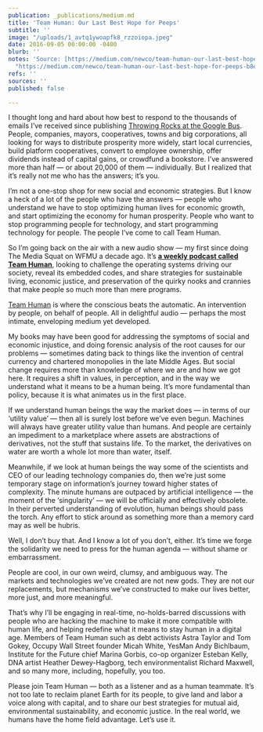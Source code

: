 ```yaml
---
publication: _publications/medium.md
title: 'Team Human: Our Last Best Hope for Peeps'
subtitle: ''
image: "/uploads/1_avtq1ywoapfk8_rzzoiopa.jpeg"
date: 2016-09-05 00:00:00 -0400
blurb: ''
notes: 'Source: [https://medium.com/newco/team-human-our-last-best-hope-for-peeps-b8e723ad7fa2](https://medium.com/newco/team-human-our-last-best-hope-for-peeps-b8e723ad7fa2
  "https://medium.com/newco/team-human-our-last-best-hope-for-peeps-b8e723ad7fa2")'
refs: ''
sources: ''
published: false

---
```

I thought long and hard about how best to respond to the thousands of emails I’ve received since publishing [Throwing Rocks at the Google Bus](http://rushkoff.com/throwingrocks). People, companies, mayors, cooperatives, towns and big corporations, all looking for ways to distribute prosperity more widely, start local currencies, build platform cooperatives, convert to employee ownership, offer dividends instead of capital gains, or crowdfund a bookstore. I’ve answered more than half — or about 20,000 of them — individually. But I realized that it’s really not me who has the answers; it’s you.

I’m not a one-stop shop for new social and economic strategies. But I know a heck of a lot of the people who have the answers — people who understand we have to stop optimizing human lives for economic growth, and start optimizing the economy for human prosperity. People who want to stop programming people for technology, and start programming technology for people. The people I’ve come to call Team Human.

So I’m going back on the air with a new audio show — my first since doing The Media Squat on WFMU a decade ago. It’s [**a weekly podcast called Team Human**](http://teamhuman.fm/), looking to challenge the operating systems driving our society, reveal its embedded codes, and share strategies for sustainable living, economic justice, and preservation of the quirky nooks and crannies that make people so much more than mere programs.

[Team Human](http://teamhuman.fm/) is where the conscious beats the automatic. An intervention by people, on behalf of people. All in delightful audio — perhaps the most intimate, enveloping medium yet developed.

My books may have been good for addressing the symptoms of social and economic injustice, and doing forensic analysis of the root causes for our problems — sometimes dating back to things like the invention of central currency and chartered monopolies in the late Middle Ages. But social change requires more than knowledge of where we are and how we got here. It requires a shift in values, in perception, and in the way we understand what it means to be a human being. It’s more fundamental than policy, because it is what animates us in the first place.

If we understand human beings the way the market does — in terms of our ‘utility value’ — then all is surely lost before we’ve even begun. Machines will always have greater utility value than humans. And people are certainly an impediment to a marketplace where assets are abstractions of derivatives, not the stuff that sustains life. To the market, the derivatives on water are worth a whole lot more than water, itself.

Meanwhile, if we look at human beings the way some of the scientists and CEO of our leading technology companies do, then we’re just some temporary stage on information’s journey toward higher states of complexity. The minute humans are outpaced by artificial intelligence — the moment of the ‘singularity’ — we will be officially and effectively obsolete. In their perverted understanding of evolution, human beings should pass the torch. Any effort to stick around as something more than a memory card may as well be hubris.

Well, I don’t buy that. And I know a lot of you don’t, either. It’s time we forge the solidarity we need to press for the human agenda — without shame or embarrassment.

People are cool, in our own weird, clumsy, and ambiguous way. The markets and technologies we’ve created are not new gods. They are not our replacements, but mechanisms we’ve constructed to make our lives better, more just, and more meaningful.

That’s why I’ll be engaging in real-time, no-holds-barred discussions with people who are hacking the machine to make it more compatible with human life, and helping redefine what it means to stay human in a digital age. Members of Team Human such as debt activists Astra Taylor and Tom Gokey, Occupy Wall Street founder Micah White, YesMan Andy Bichlbaum, Institute for the Future chief Marina Gorbis, co-op organizer Esteban Kelly, DNA artist Heather Dewey-Hagborg, tech environmentalist Richard Maxwell, and so many more, including, hopefully, you too.

Please join Team Human — both as a listener and as a human teammate. It’s not too late to reclaim planet Earth for its people, to give land and labor a voice along with capital, and to share our best strategies for mutual aid, environmental sustainability, and economic justice. In the real world, we humans have the home field advantage. Let’s use it.